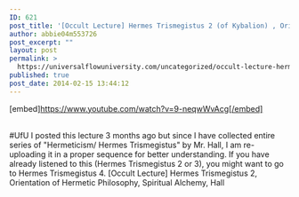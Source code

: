 ```yaml
---
ID: 621
post_title: '[Occult Lecture] Hermes Trismegistus 2 (of Kybalion) , Orientation of Hermetic Philosophy, Alchemy #UfU'
author: abbie04m553726
post_excerpt: ""
layout: post
permalink: >
  https://universalflowuniversity.com/uncategorized/occult-lecture-hermes-trismegistus-2-of-kybalion-orientation-of-hermetic-philosophy-alchemy-ufu/
published: true
post_date: 2014-02-15 13:44:12
---
```

[embed]https://www.youtube.com/watch?v=9-neqwWvAcg[/embed]</br></br>
<p>#UfU I posted this lecture 3 months ago but since I have collected entire series of "Hermeticism/ Hermes Trismegistus" by Mr. Hall, I am re-uploading it in a proper sequence for better understanding.
If you have already listened to this (Hermes Trismegistus 2 or 3), you might want to go to Hermes Trismegistus 4.
[Occult Lecture] Hermes Trismegistus 2, Orientation of Hermetic Philosophy, Spiritual Alchemy, Hall </p>